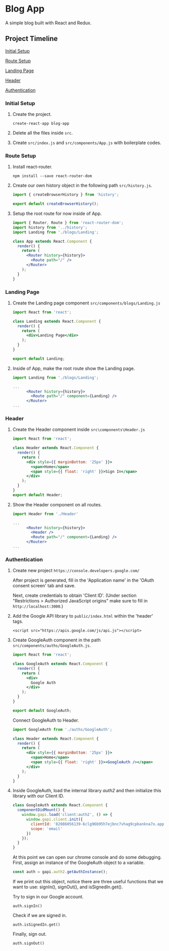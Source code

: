 # Blog App

A simple blog built with React and Redux.



## Project Timeline

[Initial Setup](#initial-setup)

[Route Setup](#route-setup)

[Landing Page](#landing-page)

[Header](#header)

[Authentication](#Authentication)



### Initial Setup

1. Create the project.

   `create-react-app blog-app`

2. Delete all the files inside `src`.

3. Create `src/index.js` and `src/components/App.js` with boilerplate codes.

### Route Setup

1. Install react-router.

   `npm install --save react-router-dom`

2. Create our own history object in the following path `src/history.js`.

   ```jsx
   import { createBrowserHistory } from 'history';
   
   export default createBrowserHistory();
   ```

3. Setup the root route for now inside of App.

    ```jsx
    import { Router, Route } from 'react-router-dom';
    import history from '../history';
    import Landing from './blogs/Landing';

    class App extends React.Component {
      render() {
        return (
          <Router history={history}>
            <Route path="/" />
          </Router>
        );
      }
    }
    ```

### Landing Page

1. Create the Landing page component `src/components/blogs/Landing.js`

   ```jsx
   import React from 'react';
   
   class Landing extends React.Component {
     render() {
       return (
         <div>Landing Page</div>
       );
     }
   }
   
   export default Landing;
   ```

2. Inside of App, make the root route show the Landing page.

   ```jsx
   import Landing from './blogs/Landing';
   
   ...
         <Router history={history}>
           <Route path="/" component={Landing} />
         </Router>
   ...
   ```

### **Header**

1. Create the Header component inside `src\components\Header.js`

   ```jsx
   import React from 'react';
   
   class Header extends React.Component {
     render() {
       return (
         <div style={{ marginBottom: '25px' }}>
           <span>Home</span>
           <span style={{ float: 'right' }}>Sign In</span>
         </div>
       );
     }
   }
   export default Header;
   ```

2. Show the Header component on all routes.

   ```jsx
   import Header from './Header'
   
   ...
         <Router history={history}>
           <Header />
           <Route path="/" component={Landing} />
         </Router>
   ...
   ```

### Authentication

1. Create new project `https://console.developers.google.com/`

   After project is generated, fill in the 'Application name' in the 'OAuth consent screen' tab and save.

   Next, create credentials to obtain 'Client ID'. (Under section "Restrictions > Authorized JavaScript origins" make sure to fill in `http://localhost:3000`.)

2. Add the Google API library to `public/index.html` within the 'header' tags.

   `<script src="https://apis.google.com/js/api.js"></script>`

3. Create GoogleAuth component in the path `src/components/auths/GoogleAuth.js`.

   ```jsx
   import React from 'react';
   
   class GoogleAuth extends React.Component {
     render() {
       return (
         <div>
           Google Auth
         </div>
       );
     }
   }
   
   export default GoogleAuth;
   ```

   Connect GoogleAuth to Header.

   ```jsx
   import GoogleAuth from './auths/GoogleAuth';
   
   class Header extends React.Component {
     render() {
       return (
         <div style={{ marginBottom: '25px' }}>
           <span>Home</span>
           <span style={{ float: 'right' }}><GoogleAuth /></span>
         </div>
       );
     }
   }
   ```

4. Inside GoogleAuth, load the internal library *auth2* and then initialize this library with our Client ID.

   ```jsx
   class GoogleAuth extends React.Component {
     componentDidMount() {
       window.gapi.load('client:auth2', () => {
         window.gapi.client.init({
           clientId: '82086056139-6clg96b95h7ejbnc7vhag9cpbankna7o.apps.googleusercontent.com',
           scope: 'email'
         })
       });
     }
   }
   ```

   At this point we can open our chrome console and do some debugging. First, assign an instance of the GoogleAuth object to a variable.

   ```javascript
   const auth = gapi.auth2.getAuthInstance();
   ```

   If we print out this object, notice there are three useful functions that we want to use: signIn(), signOut(), and isSignedIn.get().

   Try to sign in our Google account.

   `auth.signIn()`

   Check if we are signed in.

   `auth.isSignedIn.get()`

   Finally, sign out.

   `auth.signOut()`
